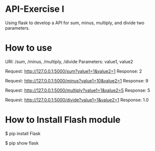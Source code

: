 # API-Exercise I
Using flask to develop a API for sum, minus, multiply, and divide two parameters.

# How to use
URI: /sum, /minus, /multiply, /divide
Parameters: value1, value2

Request: http://127.0.0.1:5000/sum?value1=1&value2=1
Response: 2

Request: http://127.0.0.1:5000/minus?value1=10&value2=1
Response: 9

Request: http://127.0.0.1:5000/multiply?value1=1&value2=5
Response: 5

Request: http://127.0.0.1:5000/divide?value1=1&value2=1
Response: 1.0

# How to Install Flash module
$ pip install Flask

$ pip show flask
